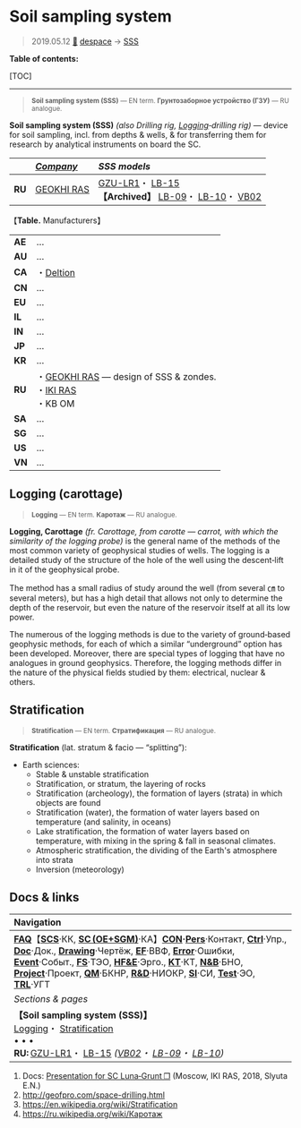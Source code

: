 # Soil sampling system
> 2019.05.12 [🚀](../index/index.md) [despace](index.md) → [SSS](sss.md)

**Table of contents:**

[TOC]

---

> <small>**Soil sampling system (SSS)** — EN term. **Грунтозаборное устройство (ГЗУ)** — RU analogue.</small>

**Soil sampling system (SSS)** *(also Drilling rig, [Logging](sss.md)‑drilling rig)* — device for soil sampling, incl. from depths & wells, & for transferring them for research by analytical instruments on board the SC.

| |*[Company](contact.md)*|*SSS models*|
|:-|:-|:-|
|**RU**|[GEOKHI RAS](contact/geokhi_ras.md)|[GZU-LR1](гзу_лр1.md)・ [LB-15](sss_lst.md)<br> **【Archived】** [LB-09](sss_lst.md)・ [LB-10](sss_lst.md)・ [VB02](sss_lst.md)|

【**Table.** Manufacturers】

| | |
|:-|:-|
|**AE**|…|
|**AU**|…|
|**CA**|・[Deltion](contact/deltion.md)|
|**CN**|…|
|**EU**|…|
|**IL**|…|
|**IN**|…|
|**JP**|…|
|**KR**|…|
|**RU**|・[GEOKHI RAS](contact/geokhi_ras.md) — design of SSS & zondes.<br> ・[IKI RAS](contact/iki_ras.md)<br> ・KB OM|
|**SA**|…|
|**SG**|…|
|**US**|…|
|**VN**|…|



## Logging (carottage)
> <small>**Logging** — EN term. **Каротаж** — RU analogue.</small>

**Logging, Carottage** *(fr. Carottage, from carotte — carrot, with which the similarity of the logging probe)* is the general name of the methods of the most common variety of geophysical studies of wells. The logging is a detailed study of the structure of the hole of the well using the descent‑lift in it of the geophysical probe.

The method has a small radius of study around the well (from several ㎝ to several meters), but has a high detail that allows not only to determine the depth of the reservoir, but even the nature of the reservoir itself at all its low power.

The numerous of the logging methods is due to the variety of ground‑based geophysic methods, for each of which a similar “underground” option has been developed. Moreover, there are special types of logging that have no analogues in ground geophysics. Therefore, the logging methods differ in the nature of the physical fields studied by them: electrical, nuclear & others.



## Stratification
> <small>**Stratification** — EN term. **Стратификация** — RU analogue.</small>

**Stratification** (lat. stratum & facio — “splitting”):

   - Earth sciences:
      - Stable & unstable stratification
      - Stratification, or stratum, the layering of rocks
      - Stratification (archeology), the formation of layers (strata) in which objects are found
      - Stratification (water), the formation of water layers based on temperature (and salinity, in oceans)
      - Lake stratification, the formation of water layers based on temperature, with mixing in the spring & fall in seasonal climates.
      - Atmospheric stratification, the dividing of the Earth's atmosphere into strata
      - Inversion (meteorology)



## Docs & links
|Navigation|
|:-|
|**[FAQ](faq.md)**【**[SCS](scs.md)**·КК, **[SC (OE+SGM)](sc.md)**·КА】**[CON](contact.md)·[Pers](person.md)**·Контакт, **[Ctrl](control.md)**·Упр., **[Doc](doc.md)**·Док., **[Drawing](drawing.md)**·Чертёж, **[EF](ef.md)**·ВВФ, **[Error](error.md)**·Ошибки, **[Event](event.md)**·Событ., **[FS](fs.md)**·ТЭО, **[HF&E](hfe.md)**·Эрго., **[KT](kt.md)**·КТ, **[N&B](nnb.md)**·БНО, **[Project](project.md)**·Проект, **[QM](qm.md)**·БКНР, **[R&D](rnd.md)**·НИОКР, **[SI](si.md)**·СИ, **[Test](test.md)**·ЭО, **[TRL](trl.md)**·УГТ|
|*Sections & pages*|
|**【Soil sampling system (SSS)】**<br> [Logging](sss.md)・ [Stratification](sss.md)<br>• • •<br> **RU:** [GZU-LR1](гзу_лр1.md)・ [LB-15](sss_lst.md) *([VB02](sss_lst.md)・ [LB-09](sss_lst.md)・ [LB-10](sss_lst.md))*|

   1. Docs: [Presentation for SC Luna‑Grunt ❐](f/sss/2018_ikiran_sluta.djvu) (Moscow, IKI RAS, 2018, Slyuta E.N.)
   1. <http://geofpro.com/space-drilling.html>
   1. <https://en.wikipedia.org/wiki/Stratification>
   1. <https://ru.wikipedia.org/wiki/Каротаж>
